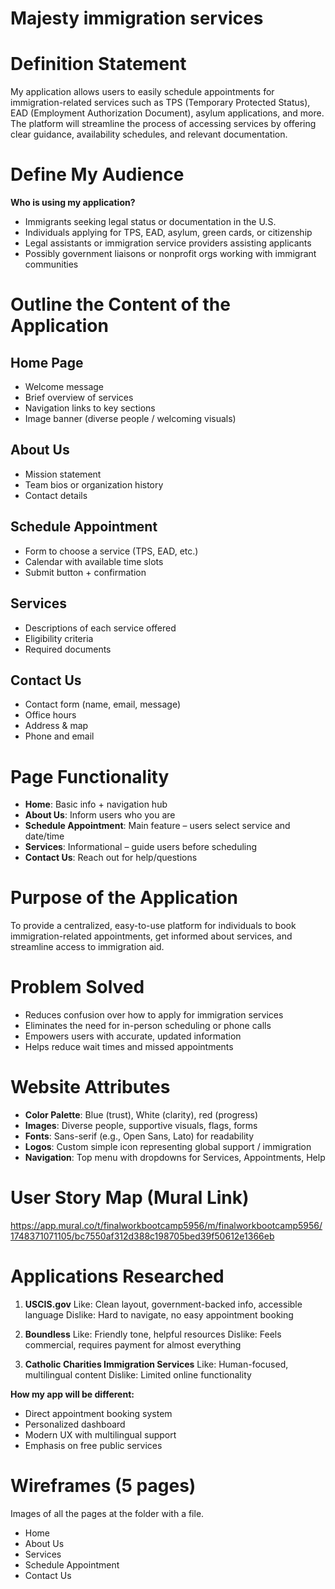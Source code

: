 # Majesty immigration services
#  Definition Statement
My application allows users to easily schedule appointments for immigration-related services such as TPS (Temporary Protected Status), EAD (Employment Authorization Document), asylum applications, and more. The platform will streamline the process of accessing services by offering clear guidance, availability schedules, and relevant documentation.

#  Define My Audience
**Who is using my application?**

- Immigrants seeking legal status or documentation in the U.S.
- Individuals applying for TPS, EAD, asylum, green cards, or citizenship
- Legal assistants or immigration service providers assisting applicants
- Possibly government liaisons or nonprofit orgs working with immigrant communities

# Outline the Content of the Application

## Home Page
- Welcome message
- Brief overview of services
- Navigation links to key sections
- Image banner (diverse people / welcoming visuals)

## About Us
- Mission statement
- Team bios or organization history
- Contact details

## Schedule Appointment
- Form to choose a service (TPS, EAD, etc.)
- Calendar with available time slots
- Submit button + confirmation

## Services
- Descriptions of each service offered
- Eligibility criteria
- Required documents

## Contact Us
- Contact form (name, email, message)
- Office hours
- Address & map
- Phone and email

# Page Functionality
- **Home**: Basic info + navigation hub
- **About Us**: Inform users who you are
- **Schedule Appointment**: Main feature – users select service and date/time
- **Services**: Informational – guide users before scheduling
- **Contact Us**: Reach out for help/questions

# Purpose of the Application
To provide a centralized, easy-to-use platform for individuals to book immigration-related appointments, get informed about services, and streamline access to immigration aid.

# Problem Solved
- Reduces confusion over how to apply for immigration services
- Eliminates the need for in-person scheduling or phone calls
- Empowers users with accurate, updated information
- Helps reduce wait times and missed appointments

# Website Attributes
- **Color Palette**: Blue (trust), White (clarity), red (progress)
- **Images**: Diverse people, supportive visuals, flags, forms
- **Fonts**: Sans-serif (e.g., Open Sans, Lato) for readability
- **Logos**: Custom simple icon representing global support / immigration
- **Navigation**: Top menu with dropdowns for Services, Appointments, Help

#  User Story Map (Mural Link)
  https://app.mural.co/t/finalworkbootcamp5956/m/finalworkbootcamp5956/1748371071105/bc7550af312d388c198705bed39f50612e1366eb

# Applications Researched

1. **USCIS.gov**
   Like: Clean layout, government-backed info, accessible language
   Dislike: Hard to navigate, no easy appointment booking

2. **Boundless**
   Like: Friendly tone, helpful resources
   Dislike: Feels commercial, requires payment for almost everything

3. **Catholic Charities Immigration Services**
    Like: Human-focused, multilingual content
    Dislike: Limited online functionality

**How my app will be different:**

- Direct appointment booking system
- Personalized dashboard
- Modern UX with multilingual support
- Emphasis on free public services

# Wireframes (5 pages)
Images of all the pages at the folder with a file.
- Home
- About Us
- Services
- Schedule Appointment
- Contact Us


